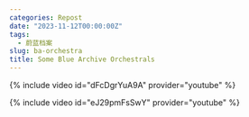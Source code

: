 ```yaml
---
categories: Repost
date: "2023-11-12T00:00:00Z"
tags:
  - 蔚蓝档案
slug: ba-orchestra
title: Some Blue Archive Orchestrals
---
```


{% include video id="dFcDgrYuA9A" provider="youtube" %}

{% include video id="eJ29pmFsSwY" provider="youtube" %}
